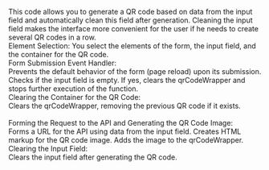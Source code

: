 This code allows you to generate a QR code based on data from the input field and automatically clean this field after generation. Cleaning the input field makes the interface more convenient for the user if he needs to create several QR codes in a row.</br>
Element Selection: You select the elements of the form, the input field, and the container for the QR code.
<br>Form Submission Event Handler:</br>
Prevents the default behavior of the form (page reload) upon its submission.
Checks if the input field is empty. If yes, clears the qrCodeWrapper and stops further execution of the function.
<br>Clearing the Container for the QR Code:</br>
Clears the qrCodeWrapper, removing the previous QR code if it exists.</br>
<br>Forming the Request to the API and Generating the QR Code Image:</br>
Forms a URL for the API using data from the input field.
Creates HTML markup for the QR code image. Adds the image to the qrCodeWrapper.
<br>Clearing the Input Field:</br>
Clears the input field after generating the QR code.
